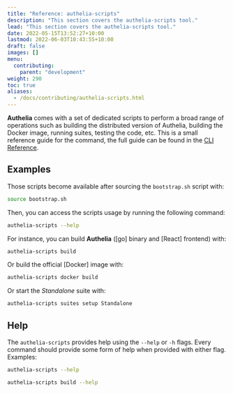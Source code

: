 ```yaml
---
title: "Reference: authelia-scripts"
description: "This section covers the authelia-scripts tool."
lead: "This section covers the authelia-scripts tool."
date: 2022-05-15T13:52:27+10:00
lastmod: 2022-06-03T10:43:55+10:00
draft: false
images: []
menu:
  contributing:
    parent: "development"
weight: 290
toc: true
aliases:
  - /docs/contributing/authelia-scripts.html
---
```


__Authelia__ comes with a set of dedicated scripts to perform a broad range of operations such as building the
distributed version of Authelia, building the Docker image, running suites, testing the code, etc. This is a small
reference guide for the command, the full guide can be found in the
[CLI Reference](../../reference/cli/authelia-scripts/authelia-scripts.md).

## Examples

Those scripts become available after sourcing the `bootstrap.sh` script with:

```bash
source bootstrap.sh
```

Then, you can access the scripts usage by running the following command:

```bash
authelia-scripts --help
```

For instance, you can build __Authelia__ ([go] binary and [React] frontend) with:

```bash
authelia-scripts build
```

Or build the official [Docker] image with:

```bash
authelia-scripts docker build
```

Or start the *Standalone* suite with:

```bash
authelia-scripts suites setup Standalone
```

## Help

The `authelia-scripts` provides help using the `--help` or `-h` flags. Every command should provide some form of help
when provided with either flag. Examples:

```bash
authelia-scripts --help
```

```bash
authelia-scripts build --help
```
